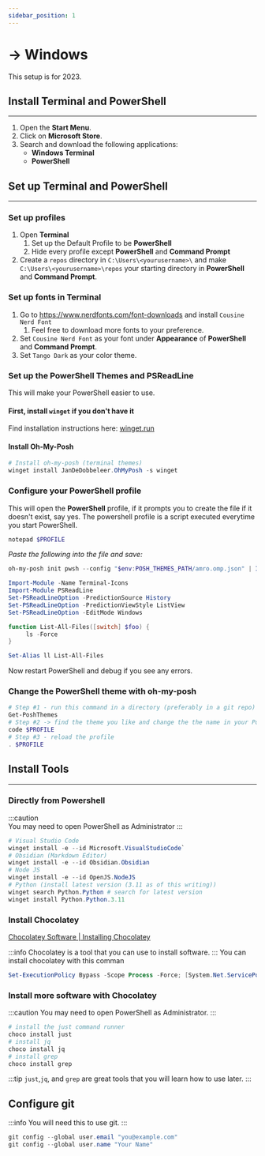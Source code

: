 ```yaml
---
sidebar_position: 1
---
```


# → Windows


This setup is for 2023.

## Install Terminal and PowerShell
---

1. Open the **Start Menu**.
2. Click on **Microsoft Store**.
3. Search and download the following applications:
   * **Windows Terminal**
   * **PowerShell**


## Set up Terminal and PowerShell
---

### Set up profiles
1. Open **Terminal**
	1. Set up the Default Profile to be **PowerShell**
	2. Hide every profile except **PowerShell** and **Command Prompt**
2. Create a `repos` directory in ```C:\Users\<yourusername>\``` and make ```C:\Users\<yourusername>\repos``` your starting directory in **PowerShell** and **Command Prompt**.

### Set up fonts in Terminal

1. Go to https://www.nerdfonts.com/font-downloads and install `Cousine Nerd Font`
	1. Feel free to download more fonts to your preference.
2. Set `Cousine Nerd Font` as your font under **Appearance** of **PowerShell** and **Command Prompt**.
3. Set `Tango Dark` as your color theme.

### Set up the PowerShell Themes and PSReadLine

This will make your PowerShell easier to use.

#### First, install `winget` if you don't have it

Find installation instructions here: [winget.run](https://winget.run/)

#### Install Oh-My-Posh


```powershell title="PowerShell"
# Install oh-my-posh (terminal themes)
winget install JanDeDobbeleer.OhMyPosh -s winget
```

### Configure your PowerShell profile

This will open the **PowerShell** profile, if it prompts you to create the file if it doesn't exist, say yes. The powershell profile is a script executed everytime you start PowerShell. 

```powershell
notepad $PROFILE
```

*Paste the following into the file and save:*

```powershell title="C:\Users\<user>\Documents\PowerShell\Microsoft.PowerShell_profile.ps1"  showLineNumbers
oh-my-posh init pwsh --config "$env:POSH_THEMES_PATH/amro.omp.json" | Invoke-Expression

Import-Module -Name Terminal-Icons
Import-Module PSReadLine
Set-PSReadLineOption -PredictionSource History
Set-PSReadLineOption -PredictionViewStyle ListView
Set-PSReadLineOption -EditMode Windows

function List-All-Files([switch] $foo) {
     ls -Force
}

Set-Alias ll List-All-Files
```

Now restart PowerShell and debug if you see any errors.

### Change the PowerShell theme with oh-my-posh

```powershell
# Step #1 - run this command in a directory (preferably in a git repo)
Get-PoshThemes
# Step #2 -> find the theme you like and change the the name in your PowerShell profile
code $PROFILE 
# Step #3 - reload the profile
. $PROFILE
```

## Install Tools
---

### Directly from Powershell

:::caution  
You may need to open PowerShell as Administrator
:::

```powershell
# Visual Studio Code
winget install -e --id Microsoft.VisualStudioCode`
# Obsidian (Markdown Editor)
winget install -e --id Obsidian.Obsidian
# Node JS
winget install -e --id OpenJS.NodeJS
# Python (install latest version (3.11 as of this writing))
winget search Python.Python # search for latest version
winget install Python.Python.3.11
```

### Install Chocolatey

[Chocolatey Software | Installing Chocolatey](https://chocolatey.org/install)

:::info
Chocolatey is a tool that you can use to install software.
:::
You can install chocolatey with this comman
```powershell
Set-ExecutionPolicy Bypass -Scope Process -Force; [System.Net.ServicePointManager]::SecurityProtocol = [System.Net.ServicePointManager]::SecurityProtocol -bor 3072; iex ((New-Object System.Net.WebClient).DownloadString('https://community.chocolatey.org/install.ps1'))
```

### Install more software with Chocolatey

:::caution
You may need to open PowerShell as Administrator.
:::

```powershell
# install the just command runner
choco install just
# install jq
choco install jq
# install grep
choco install grep
```

:::tip
`just`,`jq`, and `grep` are great tools that you will learn how to use later.
:::

## Configure git

:::info
You will need this to use git.
:::

```powershell
git config --global user.email "you@example.com"
git config --global user.name "Your Name"     
```